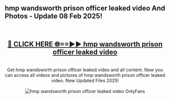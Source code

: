 <h2>hmp wandsworth prison officer leaked video And Photos - Update 08 Feb 2025!</h2>
<br>
<div align="center">
<h2><a href="https://cutt.ly/te57wshS" rel="nofollow">🔴 CLICK HERE 🌐==►► hmp wandsworth prison officer leaked video</a></h2>
<br>
Get hmp wandsworth prison officer leaked video and all content. Now you can access all videos and pictures of hmp wandsworth prison officer leaked video. New Updated Files 2025!
<br>
<br>
<a href="https://cutt.ly/te57wshS" rel="nofollow" data-target="animated-image.originalLink"><img src="https://i.ibb.co.com/WyWwxjT/player-gif2.gif" alt="hmp wandsworth prison officer leaked video OnlyFans" style="max-width: 100%; display: inline-block;" data-target="animated-image.originalImage"></a>
</div>
<br>